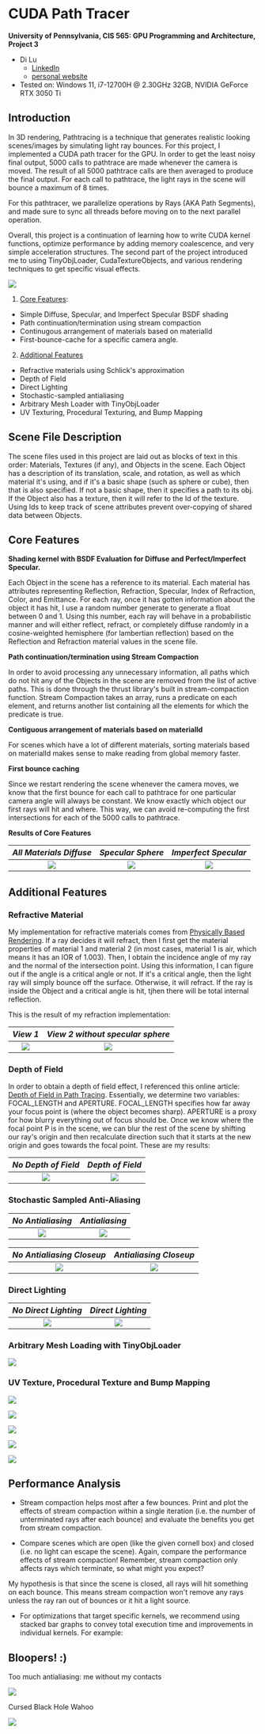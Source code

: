 CUDA Path Tracer
================

**University of Pennsylvania, CIS 565: GPU Programming and Architecture, Project 3**

* Di Lu
  * [LinkedIn](https://www.linkedin.com/in/di-lu-0503251a2/)
  * [personal website](https://www.dluisnothere.com/)
* Tested on: Windows 11, i7-12700H @ 2.30GHz 32GB, NVIDIA GeForce RTX 3050 Ti

## Introduction

In 3D rendering, Pathtracing is a technique that generates realistic looking scenes/images by simulating light ray bounces. For this project, I implemented a CUDA path tracer for the GPU. In order to get the least noisy final output, 5000 calls to pathtrace are made whenever the camera is moved. The result of all 5000 pathtrace calls are then averaged to produce the final output. For each call to pathtrace, the light rays in the scene will bounce a maximum of 8 times.

For this pathtracer, we parallelize operations by Rays (AKA Path Segments), and made sure to sync all threads before moving on to the next parallel operation.

Overall, this project is a continuation of learning how to write CUDA kernel functions, optimize performance by adding memory coalescence, and very simple acceleration structures. The second part of the project introduced me to using TinyObjLoader, CudaTextureObjects, and various rendering techniques to get specific visual effects.

![](img/main2.png)

1. [Core Features](https://github.com/dluisnothere/Project3-CUDA-Path-Tracer#core-features): 
*  Simple Diffuse, Specular, and Imperfect Specular BSDF shading
*  Path continuation/termination using stream compaction
*  Continugous arrangement of materials based on materialId
*  First-bounce-cache for a specific camera angle.

2. [Additional Features](https://github.com/dluisnothere/Project3-CUDA-Path-Tracer#additional-features)
*  Refractive materials using Schlick's approximation
*  Depth of Field
*  Direct Lighting
*  Stochastic-sampled antialiasing
*  Arbitrary Mesh Loader with TinyObjLoader
*  UV Texturing, Procedural Texturing, and Bump Mapping

## Scene File Description

The scene files used in this project are laid out as blocks of text in this order: Materials, Textures (if any), and Objects in the scene. Each Object has a description of its translation, scale, and rotation, as well as which material it's using, and if it's a basic shape (such as sphere or cube), then that is also specified. If not a basic shape, then it specifies a path to its obj. If the Object also has a texture, then it will refer to the Id of the texture. Using Ids to keep track of scene attributes prevent over-copying of shared data between Objects.

## Core Features
**Shading kernel with BSDF Evaluation for Diffuse and Perfect/Imperfect Specular.**

Each Object in the scene has a reference to its material. Each material has attributes representing Reflection, Refraction, Specular, Index of Refraction, Color, and Emittance. For each ray, once it has gotten information about the object it has hit, I use a random number generate to generate a float between 0 and 1. Using this number, each ray will behave in a probabilistic manner and will either reflect, refract, or completely diffuse randomly in a cosine-weighted hemisphere (for lambertian reflection) based on the Reflection and Refraction material values in the scene file. 

**Path continuation/termination using Stream Compaction**

In order to avoid processing any unnecessary information, all paths which do not hit any of the Objects in the scene are removed from the list of active paths. This is done through the thrust library's built in stream-compaction function. Stream Compaction takes an array, runs a predicate on each element, and returns another list containing all the elements for which the predicate is true. 

**Contiguous arrangement of materials based on materialId**

For scenes which have a lot of different materials, sorting materials based on materialId makes sense to make reading from global memory faster.

**First bounce caching**

Since we restart rendering the scene whenever the camera moves, we know that the first bounce for each call to pathtrace for one particular camera angle will always be constant. We know exactly which object our first rays will hit and where. This way, we can avoid re-computing the first intersections for each of the 5000 calls to pathtrace. 

**Results of Core Features**

_All Materials Diffuse_            |  _Specular Sphere_ | _Imperfect Specular_
:-------------------------:|:-------------------------:|:--------------------:
![](img/part1Final.png) |  ![](img/part1FinalSpecular.png) | ![](img/imperfectSpecular.png)

## Additional Features
### Refractive Material

My implementation for refractive materials comes from [Physically Based Rendering](https://www.pbr-book.org/). If a ray decides it will refract, then I first get the material properties of material 1 and material 2 (in most cases, material 1 is air, which means it has an IOR of 1.003). Then, I obtain the incidence angle of my ray and the normal of the intersection point. Using this information, I can figure out if the angle is a critical angle or not. If it's a critical angle, then the light ray will simply bounce off the surface. Otherwise, it will refract. If the ray is inside the Object and a critical angle is hit, tjhen there will be total internal reflection.

This is the result of my refraction implementation:

_View 1_            |  _View 2 without specular sphere_ 
:-------------------------:|:-------------------------:
![](img/Refractive.png) |  ![](img/cornell.2022-09-28_22-10-45z.5000samp.png)

### Depth of Field

In order to obtain a depth of field effect, I referenced this online article: [Depth of Field in Path Tracing](https://medium.com/@elope139/depth-of-field-in-path-tracing-e61180417027#:~:text=Implementing%20depth%20of%20field%20in,out%20of%20focus%20will%20appear). Essentially, we determine two variables: FOCAL_LENGTH and APERTURE. FOCAL_LENGTH specifies how far away your focus point is (where the object becomes sharp). APERTURE is a proxy for how blurry everything out of focus should be. Once we know where the focal point P is in the scene, we can blur the rest of the scene by shifting our ray's origin and then recalculate direction such that it starts at the new origin and goes towards the focal point. These are my results:

_No Depth of Field_            |  _Depth of Field_ 
:-------------------------:|:-------------------------:
![](img/noDepthOfField.png) |  ![](img/depthFieldFinal.png)

### Stochastic Sampled Anti-Aliasing

_No Antialiasing_            |  _Antialiasing_ 
:-------------------------:|:-------------------------:
![](img/noAntialiasing.png) |  ![](img/antialiasing5000samp.png)

_No Antialiasing Closeup_            |  _Antialiasing Closeup_ 
:-------------------------:|:-------------------------:
![](img/noAntialiasing.png) |  ![](img/antialiasing5000samp.png)

### Direct Lighting

_No Direct Lighting_            |  _Direct Lighting_ 
:-------------------------:|:-------------------------:
![](img/NoDirectLighting.png) |  ![](img/DirectLighting.png)

### Arbitrary Mesh Loading with TinyObjLoader

![](img/refractiveKitty.png)

### UV Texture, Procedural Texture and Bump Mapping

![](img/completeMario2.png)

![](img/myLink.png)

![](img/nobump.png)

![](img/yesBumpmap.png)

![](img/procedural.png)

## Performance Analysis

- Stream compaction helps most after a few bounces. Print and plot the effects of stream compaction within a single iteration (i.e. the number of unterminated rays after each bounce) and evaluate the benefits you get from stream compaction.

- Compare scenes which are open (like the given cornell box) and closed (i.e. no light can escape the scene). Again, compare the performance effects of stream compaction! Remember, stream compaction only affects rays which terminate, so what might you expect?

My hypothesis is that since the scene is closed, all rays will hit something on each bounce. This means stream compaction won't remove any rays unless the ray ran out of bounces or it hit a light source.

- For optimizations that target specific kernels, we recommend using stacked bar graphs to convey total execution time and improvements in individual kernels. For example:

## Bloopers! :)

Too much antialiasing: me without my contacts

![](img/antialiasing1.png)

Cursed Black Hole Wahoo

![](img/wtfWahoo.png)
